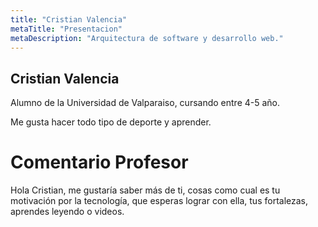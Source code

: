 ```yaml
---
title: "Cristian Valencia"
metaTitle: "Presentacion"
metaDescription: "Arquitectura de software y desarrollo web."
---
```


## Cristian Valencia 


Alumno de la Universidad de Valparaiso, cursando entre 4-5 año.  

Me gusta hacer todo tipo de deporte y aprender.


# Comentario Profesor

Hola Cristian, me gustaría saber más de ti, cosas como cual es tu motivación por la tecnología, que esperas lograr con ella, tus fortalezas, aprendes leyendo o videos.
